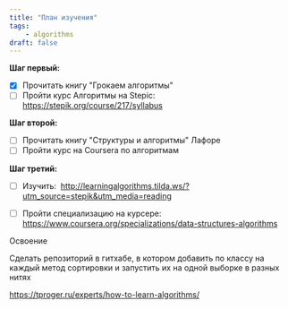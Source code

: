 ```yaml
---
title: "План изучения"
tags:
    - algorithms
draft: false
---
```



**Шаг первый:**

- [X] Прочитать книгу "Грокаем алгоритмы"
- [ ] Пройти курс Алгоритмы на Stepic:  https://stepik.org/course/217/syllabus

**Шаг второй:**

- [ ] Прочитать книгу "Структуры и алгоритмы" Лафоре
- [ ] Пройти курс на Coursera по алгоритмам

**Шаг третий:**

- [ ] Изучить:  http://learningalgorithms.tilda.ws/?utm_source=stepik&utm_media=reading
- [ ] Пройти специализацию на курсере:  https://www.coursera.org/specializations/data-structures-algorithms




Освоение

Сделать репозиторий в гитхабе, в котором добавить по классу на каждый метод сортировки и запустить их на одной выборке в разных нитях

https://tproger.ru/experts/how-to-learn-algorithms/